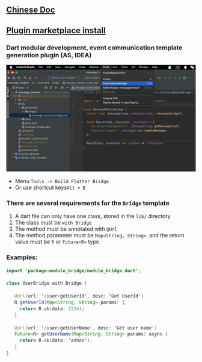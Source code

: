 ## [Chinese Doc](https://github.com/azhon/FlutterModuleBridge/blob/main/README-zh.md)

## [Plugin marketplace install](https://plugins.jetbrains.com/plugin/20491-fluttermodulebridge)

### Dart modular development, event communication template generation plugin (AS, IDEA)
<img src="https://github.com/azhon/FlutterModuleBridge/blob/main/imgs/plugin.png" width="750" >

- Menu `Tools -> Build Flutter Bridge`
- Or use shortcut keys`Alt + B`

### There are several requirements for the `Bridge` template
1. A dart file can only have one class, stored in the `lib/` directory
2. The class must be `with Bridge`
3. The method must be annotated with `@Url`
4. The method parameter must be `Map<String, String>`, and the return value must be `R` or `Future<R>` type

### Examples:

```java
import 'package:module_bridge/module_bridge.dart';

class UserBridge with Bridge {

   @Url(url: '/user/getUserId', desc: 'Get UserId')
   R getUserId(Map<String, String> params) {
     return R.ok(data: 1234);
   }

   @Url(url: '/user/getUserName', desc: 'Get user name')
   Future<R> getUserName(Map<String, String> params) async {
     return R.ok(data: 'azhon');
   }
}
```
